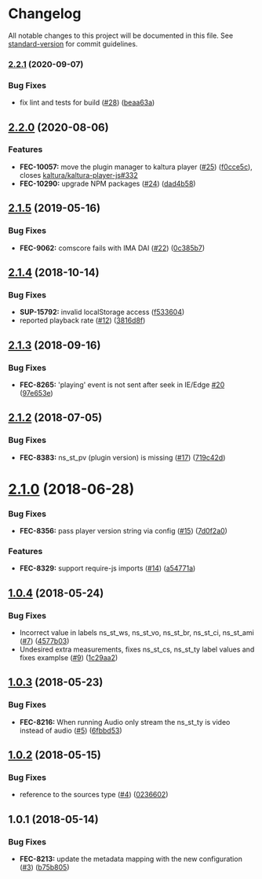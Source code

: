 # Changelog

All notable changes to this project will be documented in this file. See [standard-version](https://github.com/conventional-changelog/standard-version) for commit guidelines.

### [2.2.1](https://github.com/kaltura/playkit-js-comscore/compare/v2.2.0...v2.2.1) (2020-09-07)


### Bug Fixes

* fix lint and tests for build ([#28](https://github.com/kaltura/playkit-js-comscore/issues/28)) ([beaa63a](https://github.com/kaltura/playkit-js-comscore/commit/beaa63a98d5b6bea9ff08d240899981362f03ba1))

## [2.2.0](https://github.com/kaltura/playkit-js-comscore/compare/v2.1.5...v2.2.0) (2020-08-06)


### Features

* **FEC-10057:** move the plugin manager to kaltura player ([#25](https://github.com/kaltura/playkit-js-comscore/issues/25)) ([f0cce5c](https://github.com/kaltura/playkit-js-comscore/commit/f0cce5ce11bf9f6422e4096134cfae41ecec22d0)), closes [kaltura/kaltura-player-js#332](https://github.com/kaltura/kaltura-player-js/issues/332)
* **FEC-10290:** upgrade NPM packages ([#24](https://github.com/kaltura/playkit-js-comscore/issues/24)) ([dad4b58](https://github.com/kaltura/playkit-js-comscore/commit/dad4b584e4eda00b7f31aa7364436189af61ad2b))

<a name="2.1.5"></a>
## [2.1.5](https://github.com/kaltura/playkit-js-comscore/compare/v2.1.4...v2.1.5) (2019-05-16)


### Bug Fixes

* **FEC-9062:** comscore fails with IMA DAI ([#22](https://github.com/kaltura/playkit-js-comscore/issues/22)) ([0c385b7](https://github.com/kaltura/playkit-js-comscore/commit/0c385b7))



<a name="2.1.4"></a>
## [2.1.4](https://github.com/kaltura/playkit-js-comscore/compare/v2.1.3...v2.1.4) (2018-10-14)


### Bug Fixes

* **SUP-15792:** invalid localStorage access ([f533604](https://github.com/kaltura/playkit-js-comscore/commit/f533604))
* reported playback rate ([#12](https://github.com/kaltura/playkit-js-comscore/issues/12)) ([3816d8f](https://github.com/kaltura/playkit-js-comscore/commit/3816d8f))



<a name="2.1.3"></a>
## [2.1.3](https://github.com/kaltura/playkit-js-comscore/compare/v2.1.2...v2.1.3) (2018-09-16)


### Bug Fixes

* **FEC-8265:** 'playing' event is not sent after seek in IE/Edge [#20](https://github.com/kaltura/playkit-js-comscore/issues/20) ([97e653e](https://github.com/kaltura/playkit-js-comscore/commit/97e653e))



<a name="2.1.2"></a>
## [2.1.2](https://github.com/kaltura/playkit-js-comscore/compare/v2.1.0...v2.1.2) (2018-07-05)


### Bug Fixes

* **FEC-8383:** ns_st_pv (plugin version) is missing ([#17](https://github.com/kaltura/playkit-js-comscore/issues/17)) ([719c42d](https://github.com/kaltura/playkit-js-comscore/commit/719c42d))



<a name="2.1.0"></a>
# [2.1.0](https://github.com/kaltura/playkit-js-comscore/compare/v1.0.4...v2.1.0) (2018-06-28)


### Bug Fixes

* **FEC-8356:** pass player version string via config ([#15](https://github.com/kaltura/playkit-js-comscore/issues/15)) ([7d0f2a0](https://github.com/kaltura/playkit-js-comscore/commit/7d0f2a0))


### Features

* **FEC-8329:** support require-js imports ([#14](https://github.com/kaltura/playkit-js-comscore/issues/14)) ([a54771a](https://github.com/kaltura/playkit-js-comscore/commit/a54771a))



<a name="1.0.4"></a>
## [1.0.4](https://github.com/kaltura/playkit-js-comscore/compare/v1.0.3...v1.0.4) (2018-05-24)


### Bug Fixes

* Incorrect value in labels ns_st_ws, ns_st_vo, ns_st_br, ns_st_ci, ns_st_ami ([#7](https://github.com/kaltura/playkit-js-comscore/issues/7)) ([4577b03](https://github.com/kaltura/playkit-js-comscore/commit/4577b03))
* Undesired extra measurements, fixes ns_st_cs, ns_st_ty label values and fixes examplse ([#9](https://github.com/kaltura/playkit-js-comscore/issues/9)) ([1c29aa2](https://github.com/kaltura/playkit-js-comscore/commit/1c29aa2))



<a name="1.0.3"></a>
## [1.0.3](https://github.com/kaltura/playkit-js-comscore/compare/v1.0.2...v1.0.3) (2018-05-23)


### Bug Fixes

* **FEC-8216:** When running Audio only stream the ns_st_ty is video instead of audio ([#5](https://github.com/kaltura/playkit-js-comscore/issues/5)) ([6fbbd53](https://github.com/kaltura/playkit-js-comscore/commit/6fbbd53))



<a name="1.0.2"></a>
## [1.0.2](https://github.com/kaltura/playkit-js-comscore/compare/v1.0.1...v1.0.2) (2018-05-15)


### Bug Fixes

* reference to the sources type ([#4](https://github.com/kaltura/playkit-js-comscore/issues/4)) ([0236602](https://github.com/kaltura/playkit-js-comscore/commit/0236602))



<a name="1.0.1"></a>
## 1.0.1 (2018-05-14)


### Bug Fixes

* **FEC-8213:** update the metadata mapping with the new configuration ([#3](https://github.com/kaltura/playkit-js-comscore/issues/3)) ([b75b805](https://github.com/kaltura/playkit-js-comscore/commit/b75b805))
